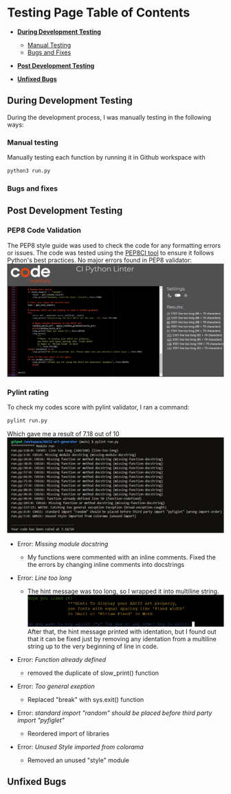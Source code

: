 # Testing Page Table of Contents
* [**During Development Testing**](#during-development-testing)
    * [Manual Testing](#manual-testing)
    * [Bugs and Fixes](#bugs-and-fixes)
* [**Post Development Testing**](#post-development-testing)

* [**Unfixed Bugs**](#unfixed-bugs)


## **During Development Testing**
During the development process, I was manually testing in the following ways:

### **Manual testing**
Manually testing each function by running it in Github workspace with
```Bash
python3 run.py
```

### **Bugs and fixes**

## **Post Development Testing**
### PEP8 Code Validation
The PEP8 style guide was used to check the code for any formatting errors or issues. The code was tested using the [PEP8CI tool](https://pep8ci.herokuapp.com/#) to ensure it follows Python's best practices.
No major errors found in PEP8 validator:
![Screenshot of PEP8 result](/assets/images/p8-report.jpg)

### Pylint rating
To check my codes score with pylint validator, I ran a command:
```Bash
pylint run.py
```
Which gave me a result of 7.18 out of  10
![Screenshot of pylint score](/assets/images/pylint-report1.jpg)

- Error: *Missing module docstring*
    - My functions were commented with an inline comments. Fixed the the errors by changing inline comments into docstrings

- Error: *Line too long*
    - The hint message was too long, so I wrapped it into multiline string.
    ![Screenshot of multiline string result](/assets/images/identation-issue.jpg)
    After that, the hint message printed with identation, but I found out that it can be fixed just by removing any identation from a multiline string up to the very beginning of line in code.

- Error: *Function already defined*
    - removed the duplicate of slow_print() function

- Error: *Too general exeption*
    - Replaced "break" with sys.exit() function

- Error: *standard import "random" should be placed before third party import "pyfiglet"*
    - Reordered import of libraries

- Error: *Unused Style imported from colorama*
    - Removed an unused "style" module
## **Unfixed Bugs**